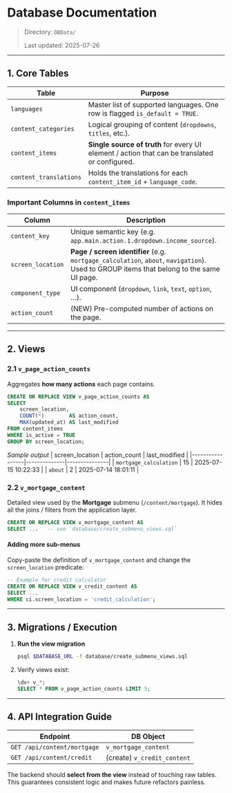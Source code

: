 # Database Documentation

> Directory: `DBData/`
>
> Last updated: 2025-07-26

---

## 1. Core Tables

| Table | Purpose |
|-------|---------|
| `languages` | Master list of supported languages. One row is flagged `is_default = TRUE`. |
| `content_categories` | Logical grouping of content (`dropdowns`, `titles`, etc.). |
| `content_items` | **Single source of truth** for every UI element / action that can be translated or configured. |
| `content_translations` | Holds the translations for each `content_item_id` + `language_code`. |

### Important Columns in `content_items`
| Column | Description |
|--------|-------------|
| `content_key` | Unique semantic key (e.g. `app.main.action.1.dropdown.income_source`). |
| `screen_location` | **Page / screen identifier** (e.g. `mortgage_calculation`, `about`, `navigation`). Used to GROUP items that belong to the same UI page. |
| `component_type` | UI component (`dropdown`, `link`, `text`, `option`, …). |
| `action_count` | (NEW) Pre-computed number of actions on the page. |

---

## 2. Views

### 2.1 `v_page_action_counts`
Aggregates **how many actions** each page contains.

```sql
CREATE OR REPLACE VIEW v_page_action_counts AS
SELECT
    screen_location,
    COUNT(*)        AS action_count,
    MAX(updated_at) AS last_modified
FROM content_items
WHERE is_active = TRUE
GROUP BY screen_location;
```

*Sample output*
| screen_location | action_count | last_modified |
|-----------------|--------------|---------------|
| `mortgage_calculation` | 15 | 2025-07-15 10:22:33 |
| `about` | 2 | 2025-07-14 18:01:11 |

### 2.2 `v_mortgage_content`
Detailed view used by the **Mortgage** submenu (`/content/mortgage`). It hides all the joins / filters from the application layer.

```sql
CREATE OR REPLACE VIEW v_mortgage_content AS
SELECT ...   -- see `database/create_submenu_views.sql`
```

#### Adding more sub-menus
Copy-paste the definition of `v_mortgage_content` and change the `screen_location` predicate:

```sql
-- Example for credit calculator
CREATE OR REPLACE VIEW v_credit_content AS
SELECT ...
WHERE ci.screen_location = 'credit_calculation';
```

---

## 3. Migrations / Execution

1. **Run the view migration**
   ```bash
   psql $DATABASE_URL -f database/create_submenu_views.sql
   ```
2. Verify views exist:
   ```sql
   \dv+ v_*;
   SELECT * FROM v_page_action_counts LIMIT 5;
   ```

---

## 4. API Integration Guide

| Endpoint | DB Object |
|----------|-----------|
| `GET /api/content/mortgage` | `v_mortgage_content` |
| `GET /api/content/credit`   | (create) `v_credit_content` |

The backend should **select from the view** instead of touching raw tables.
This guarantees consistent logic and makes future refactors painless. 